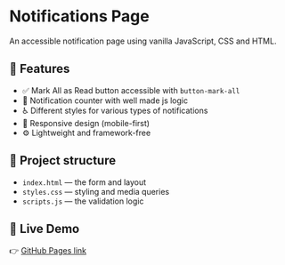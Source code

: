# Notifications Page 

An accessible notification page using vanilla JavaScript, CSS and HTML.

## 🚀 Features

- ✅ Mark All as Read button accessible with `button-mark-all`
- 🎯 Notification counter with well made js logic
- ♿️ Different styles for various types of notifications 
- 📱 Responsive design (mobile-first)
- ⚙️ Lightweight and framework-free

## 📂 Project structure

- `index.html` — the form and layout
- `styles.css` — styling and media queries
- `scripts.js` — the validation logic

## 🔗 Live Demo

👉 [GitHub Pages link](https://lowiqgirl.github.io/notifications-page-for-front-end-mentor)
